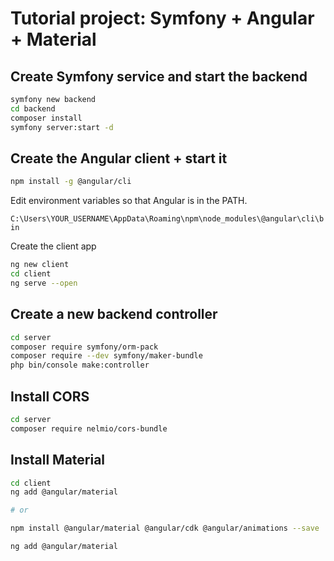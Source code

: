# Tutorial project: Symfony + Angular + Material

## Create Symfony service and start the backend

~~~bash
symfony new backend
cd backend
composer install
symfony server:start -d
~~~

## Create the Angular client + start it

~~~bash
npm install -g @angular/cli
~~~

Edit environment variables so that Angular is in the PATH.

`C:\Users\YOUR_USERNAME\AppData\Roaming\npm\node_modules\@angular\cli\bin`

Create the client app

~~~bash
ng new client
cd client
ng serve --open
~~~

## Create a new backend controller

~~~bash
cd server
composer require symfony/orm-pack
composer require --dev symfony/maker-bundle
php bin/console make:controller
~~~

## Install CORS

~~~bash
cd server
composer require nelmio/cors-bundle
~~~

## Install Material

~~~bash
cd client
ng add @angular/material

# or 

npm install @angular/material @angular/cdk @angular/animations --save

ng add @angular/material
~~~